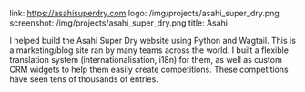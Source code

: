 link: https://asahisuperdry.com
logo: /img/projects/asahi_super_dry.png
screenshot: /img/projects/asahi_super_dry.png
title: Asahi

I helped build the Asahi Super Dry website using Python and Wagtail. This is a
marketing/blog site ran by many teams across the world. I built a flexible
translation system (internationalisation, i18n) for them, as well as custom CRM
widgets to help them easily create competitions. These competitions have seen
tens of thousands of entries.
